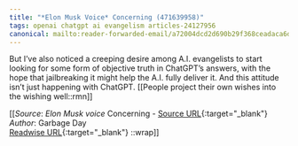 ```yaml
---
title: "*Elon Musk Voice* Concerning (471639958)"
tags: openai chatgpt ai evangelism articles-24127956
canonical: mailto:reader-forwarded-email/a72004dcd2d690b29f368ceadaca6d72
---
```


But I’ve also noticed a creeping desire among A.I. evangelists to start looking for some form of objective truth in ChatGPT’s answers, with the hope that jailbreaking it might help the A.I. fully deliver it. And this attitude isn’t just happening with ChatGPT.
[[People project their own wishes into the wishing well::rmn]]


[[_Source_: *Elon Musk voice* Concerning - [Source URL](mailto:reader-forwarded-email/a72004dcd2d690b29f368ceadaca6d72){:target="_blank"}<br>
_Author_: Garbage Day<br>
[Readwise URL](https://readwise.io/open/471639958){:target="_blank"}
::wrap]]